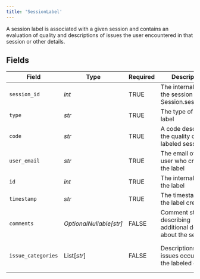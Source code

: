 ```yaml
---
title: 'SessionLabel'
---
```


A session label is associated with a given session and contains an evaluation of quality and
descriptions of issues the user encountered in that session or other details.


## Fields

| Field                                                          | Type                                                           | Required                                                       | Description                                                    | Example                                                        |
| -------------------------------------------------------------- | -------------------------------------------------------------- | -------------------------------------------------------------- | -------------------------------------------------------------- | -------------------------------------------------------------- |
| `session_id`                                                   | *int*                                                          | TRUE                                             | The internal ID of the session (see Session.session_id)        |                                                                |
| `type`                                                         | *str*                                                          | TRUE                                             | The type of the label                                          | auto-rating                                                    |
| `code`                                                         | *str*                                                          | TRUE                                             | A code describing the quality of the labeled session           | GOOD                                                           |
| `user_email`                                                   | *str*                                                          | TRUE                                             | The email of the user who created the label                    |                                                                |
| `id`                                                           | *int*                                                          | TRUE                                             | The internal ID of the label                                   |                                                                |
| `timestamp`                                                    | *str*                                                          | TRUE                                             | The timestamp of the label creation                            |                                                                |
| `comments`                                                     | *OptionalNullable[str]*                                        | FALSE                                             | Comment string describing additional details about the session |                                                                |
| `issue_categories`                                             | List[*str*]                                                    | FALSE                                             | Descriptions of issues occurring in the labeled call           | [<br/>"Silent treatment"<br/>]                                 |